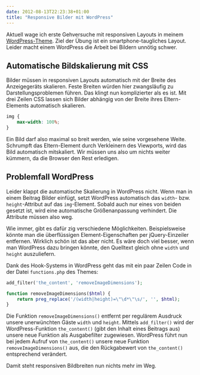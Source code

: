 ```yaml
---
date: 2012-08-13T22:23:38+01:00
title: "Responsive Bilder mit WordPress"
---
```

Aktuell wage ich erste Gehversuche mit responsiven Layouts in meinem [WordPress-Theme](https://github.com/MadCatme/mcw-blue). Ziel der Übung ist ein smartphone-taugliches Layout. Leider macht einem WordPress die Arbeit bei Bildern unnötig schwer.

## Automatische Bildskalierung mit CSS

Bilder müssen in responsiven Layouts automatisch mit der Breite des Anzeigegeräts skalieren. Feste Breiten würden hier zwangsläufig zu Darstellungsproblemen führen. Das klingt nun komplizierter als es ist. Mit drei Zeilen CSS lassen sich Bilder abhängig von der Breite ihres Eltern-Elements automatisch skalieren.

~~~ css
img {
	max-width: 100%;
}
~~~

Ein Bild darf also maximal so breit werden, wie seine vorgesehene Weite. Schrumpft das Eltern-Element durch Verkleinern des Viewports, wird das Bild automatisch mitskaliert. Wir müssen uns also um nichts weiter kümmern, da die Browser den Rest erledigen.

## Problemfall WordPress

Leider klappt die automatische Skalierung in WordPress nicht. Wenn man in einem Beitrag Bilder einfügt, setzt WordPress automatisch das `width`- bzw. `height`-Attribut auf das `img`-Element. Sobald auch nur eines von beiden gesetzt ist, wird eine automatische Größenanpassung verhindert. Die Attribute müssen also weg.

Wie immer, gibt es dafür zig verschiedene Möglichkeiten. Beispielsweise könnte man die überflüssigen Element-Eigenschaften per jQuery-Einzeiler entfernen. Wirklich schön ist das aber nicht. Es wäre doch viel besser, wenn man WordPress dazu bringen könnte, den Quelltext gleich ohne `width` und `height` auszuliefern.

Dank des Hook-Systems in WordPress geht das mit ein paar Zeilen Code in der Datei `functions.php` des Themes:

~~~ php
add_filter('the_content', 'removeImageDimensions');

function removeImageDimensions($html) {
	return preg_replace('/(width|height)=\"\d*\"\s/', '', $html);
}
~~~

Die Funktion `removeImageDimensions()` entfernt per regulärem Ausdruck unsere unerwünchten Gäste `width` und `height`. Mittels `add_filter()` wird der WordPress-Funktion `the_content()` (gibt den Inhalt eines Beitrags aus) unsere neue Funktion als Ausgabefilter zugewiesen. WordPress führt nun bei jedem Aufruf von `the_content()` unsere neue Funktion `removeImageDimensions()` aus, die den Rückgabewert von `the_content()` entsprechend verändert.

Damit steht responsiven Bildbreiten nun nichts mehr im Weg.
